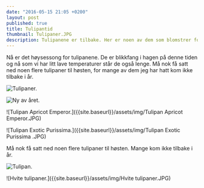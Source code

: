 ```yaml
---
date: "2016-05-15 21:05 +0200"
layout: post
published: true
title: Tulipantid
thumbnail: Tulipaner.JPG
description: Tulipanene er tilbake. Her er noen av dem som blomstrer for tiden.
---
```

Nå er det høysessong for tulipanene. De er blikkfang i hagen på denne tiden og nå som vi har litt lave temperaturer står de også lenge. Må nok få satt ned noen flere tulipaner til høsten, for mange av dem jeg har hatt kom ikke tilbake i år.  

![Tulipaner.]({{site.baseurl}}/assets/img/Tulipaner.JPG)

![Ny av året.]({{site.baseurl}}/assets/img/Tulipan%20cape%20town.JPG)

<!--more-->

![Tulipan Apricot Emperor.]({{site.baseurl}}/assets/img/Tulipan Apricot Emperor.JPG)

![Tulipan Exotic Purissima.]({{site.baseurl}}/assets/img/Tulipan Exotic Purissima .JPG)

Må nok få satt ned noen flere tulipaner til høsten. Mange kom ikke tilbake i år. 

![Tulipan.]({{site.baseurl}}/assets/img/Tulipan.JPG)

![Hvite tulipaner.]({{site.baseurl}}/assets/img/Hvite tulipaner.JPG)
